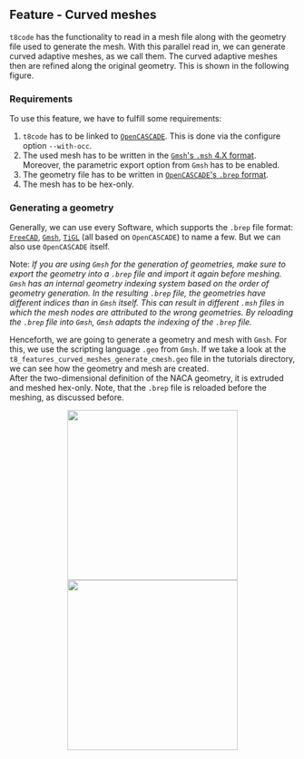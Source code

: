 ## Feature - Curved meshes

`t8code` has the functionality to read in a mesh file along with the geometry file used to generate the mesh. With this parallel read in, we can generate curved adaptive meshes, as we call them. The curved adaptive meshes then are refined along the original geometry. This is shown in the following figure.

### Requirements

To use this feature, we have to fulfill some requirements:  
1. `t8code` has to be linked to [`OpenCASCADE`](https://dev.opencascade.org/doc/overview/html/index.html). This is done via the configure option `--with-occ`.  
2. The used mesh has to be written in the [`Gmsh`'s `.msh` 4.X format](https://gmsh.info/doc/texinfo/gmsh.html#MSH-file-format). Moreover, the parametric export option from `Gmsh` has to be enabled.  
3. The geometry file has to be written in [`OpenCASCADE`'s `.brep` format](https://dev.opencascade.org/doc/overview/html/specification__brep_format.html).  
4. The mesh has to be hex-only.  

### Generating a geometry

Generally, we can use every Software, which supports the `.brep` file format: [`FreeCAD`](https://www.freecadweb.org/), [`Gmsh`](https://gmsh.info), [`TiGL`](https://dlr-sc.github.io/tigl/) (all based on `OpenCASCADE`) to name a few. But we can also use `OpenCASCADE` itself.
  
Note: _If you are using `Gmsh` for the generation of geometries, make sure to export the geometry into a `.brep` file and import it again before meshing. `Gmsh` has an internal geometry indexing system based on the order of geometry generation. In the resulting `.brep` file, the geometries have different indices than in `Gmsh` itself. This can result in different `.msh` files in which the mesh nodes are attributed to the wrong geometries. By reloading the `.brep` file into `Gmsh`, `Gmsh` adapts the indexing of the `.brep` file._  

Henceforth, we are going to generate a geometry and mesh with `Gmsh`. For this, we use the scripting language `.geo` from `Gmsh`. If we take a look at the `t8_features_curved_meshes_generate_cmesh.geo` file in the tutorials directory, we can see how the geometry and mesh are created.  
After the two-dimensional definition of the NACA geometry, it is extruded and meshed hex-only. Note, that the `.brep` file is reloaded before the meshing, as discussed before.
<p align="center">
<img src="https://github.com/holke/t8code/wiki/pictures/tutorials/feature_curved_meshes_naca6412_brep.png" height="300" hspace=100>
<img src="https://github.com/holke/t8code/wiki/pictures/tutorials/feature_curved_meshes_naca6412_mesh.png" height="300">
</p>



